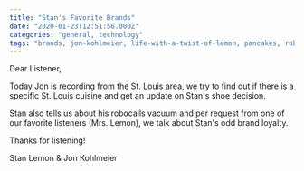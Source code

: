 ```yaml
---
title: "Stan's Favorite Brands"
date: "2020-01-23T12:51:56.000Z"
categories: "general, technology"
tags: "brands, jon-kohlmeier, life-with-a-twist-of-lemon, pancakes, robovacuum, shoes, smart-house, st-louis, stan-lemon, technology"
---
```


Dear Listener,

Today Jon is recording from the St. Louis area, we try to find out if there is a specific St. Louis cuisine and get an update on Stan's shoe decision.

Stan also tells us about his robocalls vacuum and per request from one of our favorite listeners (Mrs. Lemon), we talk about Stan's odd brand loyalty.

Thanks for listening!

Stan Lemon & Jon Kohlmeier
